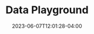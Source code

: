 ---
date: 2023-06-07T12:01:28-04:00
title: "Data Playground"
headertext: "Data Playground"
subheadertext: "Streaming data sources and examples for your apps, models, and services"
noicon: true
type: "data-playground"
---